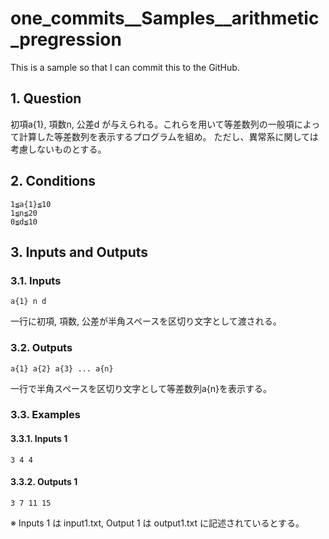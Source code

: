 # one_commits__Samples__arithmetic_pregression

This is a sample so that I can commit this to the GitHub.

## 1. Question

初項a{1}, 項数n, 公差d が与えられる。これらを用いて等差数列の一般項によって計算した等差数列を表示するプログラムを組め。
ただし、異常系に関しては考慮しないものとする。

## 2. Conditions

```
1≦a{1}≦10
1≦n≦20
0≦d≦10
```

## 3. Inputs and Outputs

### 3.1. Inputs

```
a{1} n d
```

一行に初項, 項数, 公差が半角スペースを区切り文字として渡される。

### 3.2. Outputs

```
a{1} a{2} a{3} ... a{n}
```

一行で半角スペースを区切り文字として等差数列a{n}を表示する。

### 3.3. Examples

#### 3.3.1. Inputs 1

```
3 4 4
```
#### 3.3.2. Outputs 1

```
3 7 11 15
```

※ Inputs 1 は input1.txt, Output 1 は output1.txt に記述されているとする。
